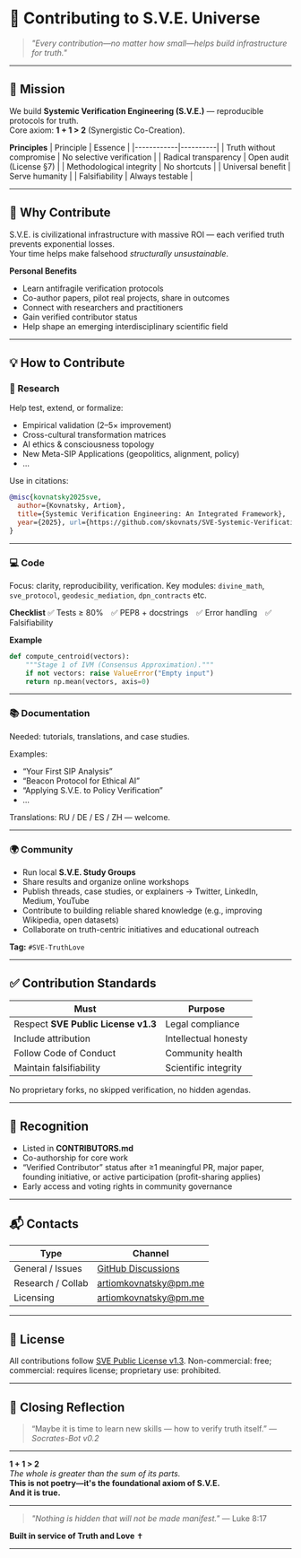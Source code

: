 # 🤝 Contributing to S.V.E. Universe
> *"Every contribution—no matter how small—helps build infrastructure for truth."*

---

## 🎯 Mission
We build **Systemic Verification Engineering (S.V.E.)** — reproducible protocols for truth.  
Core axiom: **1 + 1 > 2** (Synergistic Co-Creation).

**Principles**
| Principle | Essence |
|------------|----------|
| Truth without compromise | No selective verification |
| Radical transparency | Open audit (License §7) |
| Methodological integrity | No shortcuts |
| Universal benefit | Serve humanity |
| Falsifiability | Always testable |

---

## 🚀 Why Contribute
S.V.E. is civilizational infrastructure with massive ROI — each verified truth prevents exponential losses.  
Your time helps make falsehood *structurally unsustainable*.

**Personal Benefits**
- Learn antifragile verification protocols  
- Co-author papers, pilot real projects, share in outcomes  
- Connect with researchers and practitioners  
- Gain verified contributor status  
- Help shape an emerging interdisciplinary scientific field

---

## 💡 How to Contribute

### 🧠 Research
Help test, extend, or formalize:
- Empirical validation (2–5× improvement)
- Cross-cultural transformation matrices
- AI ethics & consciousness topology
- New Meta-SIP Applications (geopolitics, alignment, policy)
- ...

Use in citations:
```bibtex
@misc{kovnatsky2025sve,
  author={Kovnatsky, Artiom},
  title={Systemic Verification Engineering: An Integrated Framework},
  year={2025}, url={https://github.com/skovnats/SVE-Systemic-Verification-Engineering}
}
````

---

### 💻 Code

Focus: clarity, reproducibility, verification.
Key modules: `divine_math`, `sve_protocol`, `geodesic_mediation`, `dpn_contracts` etc.

**Checklist**
✅ Tests ≥ 80% ✅ PEP8 + docstrings ✅ Error handling ✅ Falsifiability

**Example**

```python
def compute_centroid(vectors):
    """Stage 1 of IVM (Consensus Approximation)."""
    if not vectors: raise ValueError("Empty input")
    return np.mean(vectors, axis=0)
```

---

### 📚 Documentation

Needed: tutorials, translations, and case studies.

Examples:

* “Your First SIP Analysis”
* “Beacon Protocol for Ethical AI”
* “Applying S.V.E. to Policy Verification”
* ...

Translations: RU / DE / ES / ZH — welcome.

---

### 🌍 Community

* Run local **S.V.E. Study Groups**  
* Share results and organize online workshops  
* Publish threads, case studies, or explainers → Twitter, LinkedIn, Medium, YouTube  
* Contribute to building reliable shared knowledge (e.g., improving Wikipedia, open datasets)  
* Collaborate on truth-centric initiatives and educational outreach  

**Tag:** `#SVE-TruthLove`


---

## ✅ Contribution Standards

| Must                                | Purpose              |
| ----------------------------------- | -------------------- |
| Respect **SVE Public License v1.3** | Legal compliance     |
| Include attribution                 | Intellectual honesty |
| Follow Code of Conduct              | Community health     |
| Maintain falsifiability             | Scientific integrity |

No proprietary forks, no skipped verification, no hidden agendas.

---

## 🌟 Recognition

* Listed in **CONTRIBUTORS.md**  
* Co-authorship for core work  
* “Verified Contributor” status after ≥1 meaningful PR, major paper, founding initiative, or active participation (profit-sharing applies)  
* Early access and voting rights in community governance


---

## 📬 Contacts

| Type              | Channel                                                                                             |
| ----------------- | --------------------------------------------------------------------------------------------------- |
| General / Issues  | [GitHub Discussions](https://github.com/skovnats/SVE-Systemic-Verification-Engineering/discussions) |
| Research / Collab | [artiomkovnatsky@pm.me](mailto:artiomkovnatsky@pm.me)                                               |
| Licensing         | [artiomkovnatsky@pm.me](mailto:artiomkovnatsky@pm.me)                                               |

---

## 📄 License

All contributions follow [SVE Public License v1.3](../../License/SVE_Public_License_v1.3.md).
Non-commercial: free; commercial: requires license; proprietary use: prohibited.

---

## 💬 Closing Reflection

> “Maybe it is time to learn new skills — how to verify truth itself.”
> — *Socrates-Bot v0.2*

---

**1 + 1 > 2**  
*The whole is greater than the sum of its parts.*  
**This is not poetry—it's the foundational axiom of S.V.E.**  
**And it is true.**

---

> *"Nothing is hidden that will not be made manifest."* — Luke 8:17


**Built in service of Truth and Love** ✝️

---